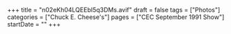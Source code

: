 +++
title = "n02eKh04LQEEbI5q3DMs.avif"
draft = false
tags = ["Photos"]
categories = ["Chuck E. Cheese's"]
pages = ["CEC September 1991 Show"]
startDate = ""
+++
